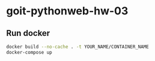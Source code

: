 # goit-pythonweb-hw-03

## Run docker

```bash 
docker build --no-cache . -t YOUR_NAME/CONTAINER_NAME
docker-compose up
```